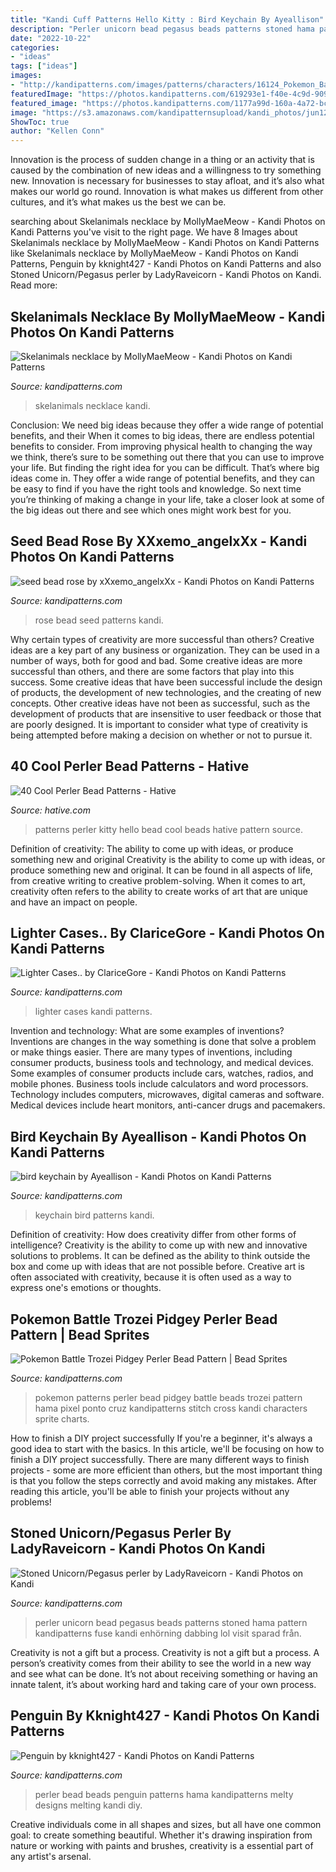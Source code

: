 ```yaml
---
title: "Kandi Cuff Patterns Hello Kitty : Bird Keychain By Ayeallison"
description: "Perler unicorn bead pegasus beads patterns stoned hama pattern kandipatterns fuse kandi enhörning dabbing lol visit sparad från"
date: "2022-10-22"
categories:
- "ideas"
tags: ["ideas"]
images:
- "http://kandipatterns.com/images/patterns/characters/16124_Pokemon_Battle_Trozei_Pidgey.png"
featuredImage: "https://photos.kandipatterns.com/619293e1-f40e-4c9d-9099-3caf113c4ebd/20150923_093501.resize_700x.jpg"
featured_image: "https://photos.kandipatterns.com/1177a99d-160a-4a72-bcfb-b3b7adcd0fad/3.resize_700x.jpg"
image: "https://s3.amazonaws.com/kandipatternsupload/kandi_photos/jun12/627201280841309301.jpg"
ShowToc: true
author: "Kellen Conn"
---
```



Innovation is the process of sudden change in a thing or an activity that is caused by the combination of new ideas and a willingness to try something new. Innovation is necessary for businesses to stay afloat, and it’s also what makes our world go round. Innovation is what makes us different from other cultures, and it’s what makes us the best we can be.

	

		
searching about Skelanimals necklace by MollyMaeMeow - Kandi Photos on Kandi Patterns you've visit to the right page. We have 8 Images about Skelanimals necklace by MollyMaeMeow - Kandi Photos on Kandi Patterns like Skelanimals necklace by MollyMaeMeow - Kandi Photos on Kandi Patterns, Penguin by kknight427 - Kandi Photos on Kandi Patterns and also Stoned Unicorn/Pegasus perler by LadyRaveicorn - Kandi Photos on Kandi. Read more:
		
    
## Skelanimals Necklace By MollyMaeMeow - Kandi Photos On Kandi Patterns

<img loading=lazy src="https://photos.kandipatterns.com/1a4e49ca-7c8a-4dca-a230-3586652d46fb/F699DB8A5547479E93879F4E24617116.resize_700x.jpeg" onerror="this.onerror=null;this.src='https://tse1.mm.bing.net/th?id=OIP.qgmXOdXPf0k6kA2-0wMTcAHaJ3&amp;pid=15.1';" alt="Skelanimals necklace by MollyMaeMeow - Kandi Photos on Kandi Patterns">

_Source: kandipatterns.com_

>skelanimals necklace kandi. 

	

Conclusion: We need big ideas because they offer a wide range of potential benefits, and their
When it comes to big ideas, there are endless potential benefits to consider. From improving physical health to changing the way we think, there’s sure to be something out there that you can use to improve your life. But finding the right idea for you can be difficult. That’s where big ideas come in. They offer a wide range of potential benefits, and they can be easy to find if you have the right tools and knowledge. So next time you’re thinking of making a change in your life, take a closer look at some of the big ideas out there and see which ones might work best for you.

    
## Seed Bead Rose By XXxemo_angelxXx - Kandi Photos On Kandi Patterns

<img loading=lazy src="https://s3.amazonaws.com/kandipatternsupload/kandi_photos/dec13/12272013202352514042.jpg" onerror="this.onerror=null;this.src='https://tse1.mm.bing.net/th?id=OIP.AzCfo_kchEN98JlIXBXAUwHaJ4&amp;pid=15.1';" alt="seed bead rose by xXxemo_angelxXx - Kandi Photos on Kandi Patterns">

_Source: kandipatterns.com_

>rose bead seed patterns kandi. 

	

Why certain types of creativity are more successful than others?
Creative ideas are a key part of any business or organization. They can be used in a number of ways, both for good and bad. Some creative ideas are more successful than others, and there are some factors that play into this success.
Some creative ideas that have been successful include the design of products, the development of new technologies, and the creating of new concepts. Other creative ideas have not been as successful, such as the development of products that are insensitive to user feedback or those that are poorly designed. It is important to consider what type of creativity is being attempted before making a decision on whether or not to pursue it.

    
## 40 Cool Perler Bead Patterns - Hative

<img loading=lazy src="http://hative.com/wp-content/uploads/2014/04/perler-beads-patterns/3-hello-kitty-patterns.jpg" onerror="this.onerror=null;this.src='https://tse4.mm.bing.net/th?id=OIP.voIPO74z8tBvAlrKIi7hVQHaH9&amp;pid=15.1';" alt="40 Cool Perler Bead Patterns - Hative">

_Source: hative.com_

>patterns perler kitty hello bead cool beads hative pattern source. 

	

Definition of creativity: The ability to come up with ideas, or produce something new and original
Creativity is the ability to come up with ideas, or produce something new and original. It can be found in all aspects of life, from creative writing to creative problem-solving. When it comes to art, creativity often refers to the ability to create works of art that are unique and have an impact on people.

    
## Lighter Cases.. By ClariceGore - Kandi Photos On Kandi Patterns

<img loading=lazy src="https://s3.amazonaws.com/kandipatternsupload/kandi_photos/aug12/8112012808523718354.jpg" onerror="this.onerror=null;this.src='https://tse3.mm.bing.net/th?id=OIP.3y51VBes_yw-z-jg2ZvemQHaJ4&amp;pid=15.1';" alt="Lighter Cases.. by ClariceGore - Kandi Photos on Kandi Patterns">

_Source: kandipatterns.com_

>lighter cases kandi patterns. 

	

Invention and technology: What are some examples of inventions?
Inventions are changes in the way something is done that solve a problem or make things easier. There are many types of inventions, including consumer products, business tools and technology, and medical devices. Some examples of consumer products include cars, watches, radios, and mobile phones. Business tools include calculators and word processors. Technology includes computers, microwaves, digital cameras and software. Medical devices include heart monitors, anti-cancer drugs and pacemakers.

    
## Bird Keychain By Ayeallison - Kandi Photos On Kandi Patterns

<img loading=lazy src="https://s3.amazonaws.com/kandipatternsupload/kandi_photos/jun12/627201280841309301.jpg" onerror="this.onerror=null;this.src='https://tse1.mm.bing.net/th?id=OIP.wd4eYlWb4i2Zrq-PcDvvgwHaJ4&amp;pid=15.1';" alt="bird keychain by Ayeallison - Kandi Photos on Kandi Patterns">

_Source: kandipatterns.com_

>keychain bird patterns kandi. 

	

Definition of creativity: How does creativity differ from other forms of intelligence?
Creativity is the ability to come up with new and innovative solutions to problems. It can be defined as the ability to think outside the box and come up with ideas that are not possible before. Creative art is often associated with creativity, because it is often used as a way to express one's emotions or thoughts.

    
## Pokemon Battle Trozei Pidgey Perler Bead Pattern | Bead Sprites

<img loading=lazy src="http://kandipatterns.com/images/patterns/characters/16124_Pokemon_Battle_Trozei_Pidgey.png" onerror="this.onerror=null;this.src='https://tse3.mm.bing.net/th?id=OIP.lVAEtH3SHvoDmtIGqcVeEgHaHm&amp;pid=15.1';" alt="Pokemon Battle Trozei Pidgey Perler Bead Pattern | Bead Sprites">

_Source: kandipatterns.com_

>pokemon patterns perler bead pidgey battle beads trozei pattern hama pixel ponto cruz kandipatterns stitch cross kandi characters sprite charts. 

	

How to finish a DIY project successfully
If you're a beginner, it's always a good idea to start with the basics. In this article, we'll be focusing on how to finish a DIY project successfully. There are many different ways to finish projects - some are more efficient than others, but the most important thing is that you follow the steps correctly and avoid making any mistakes. After reading this article, you'll be able to finish your projects without any problems!

    
## Stoned Unicorn/Pegasus Perler By LadyRaveicorn - Kandi Photos On Kandi

<img loading=lazy src="https://photos.kandipatterns.com/1177a99d-160a-4a72-bcfb-b3b7adcd0fad/3.resize_700x.jpg" onerror="this.onerror=null;this.src='https://tse4.mm.bing.net/th?id=OIP.Dn3R9M0-ZI4pdm-narYZqQHaNd&amp;pid=15.1';" alt="Stoned Unicorn/Pegasus perler by LadyRaveicorn - Kandi Photos on Kandi">

_Source: kandipatterns.com_

>perler unicorn bead pegasus beads patterns stoned hama pattern kandipatterns fuse kandi enhörning dabbing lol visit sparad från. 

	

Creativity is not a gift but a process.
Creativity is not a gift but a process. A person’s creativity comes from their ability to see the world in a new way and see what can be done. It’s not about receiving something or having an innate talent, it’s about working hard and taking care of your own process.

    
## Penguin By Kknight427 - Kandi Photos On Kandi Patterns

<img loading=lazy src="https://photos.kandipatterns.com/619293e1-f40e-4c9d-9099-3caf113c4ebd/20150923_093501.resize_700x.jpg" onerror="this.onerror=null;this.src='https://tse4.mm.bing.net/th?id=OIP.BktyI4cWtY2_W0aO7uCNfAHaNK&amp;pid=15.1';" alt="Penguin by kknight427 - Kandi Photos on Kandi Patterns">

_Source: kandipatterns.com_

>perler bead beads penguin patterns hama kandipatterns melty designs melting kandi diy. 

	

Creative individuals come in all shapes and sizes, but all have one common goal: to create something beautiful. Whether it's drawing inspiration from nature or working with paints and brushes, creativity is a essential part of any artist's arsenal.


